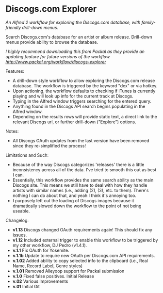 Discogs.com Explorer
=============

*An Alfred 2 workflow for exploring the Discogs.com database, with family-friendly drill-down menus.*

Search Discogs.com's database for an artist or album release. Drill-down menus provide ability to browse the database.

*I highly recommend downloading this from Packal as they provide an updating feature for future versions of the workflow.
http://www.packal.org/workflow/discogs-explorer*

Features:
- A drill-down style workflow to allow exploring the Discogs.com release database. The workflow is triggered by the keyword "dex" or via hotkey.
- Upon actioning, the workflow defaults to checking if iTunes is currently playing and will look up info for the current track at Discogs.
- Typing in the Alfred window triggers searching for the entered query.
- Anything found in the Discogs API search begins populating in the Alfred window.
- Depending on the results rows will provide static text, a direct link to the relevant Discogs url, or further drill-down ("Explore") options.

Notes: 
- All Discogs OAuth updates from the last version have been removed since they re-simplified the process!

Limitations and Such:
- Because of the way Discogs categorizes 'releases' there is a little inconsistency across all of the data. I've tried to smooth this out as best I can.
- Essentially, this workflow provides the same search ability as the main Discogs site. This means we still have to deal with how they handle artists with similar names (i.e., adding (2), (3), etc. to them). There's nothing I can do about that, and yeah I think it's annoying too.
- I purposely left out the loading of Discogs images because it dramatically slowed down the workflow to the point of not being useable.

Changelog:
- **v1.13** Discogs changed OAuth requirements again! This should fix any issues.
- **v1.12** Included external trigger to enable this workflow to be triggered by my other workflow, DJ Pedro (v1.4.1).
- **v.1.1** Fix OAuth for Yosemite.
- **v.1.1b** Update to require new OAuth per Discogs.com API requirements.
- **v.1.02** Added ability to copy selected info to the clipboard (i.e., Real Name, Record Label, Genre styles)
- **v.1.01** Removed Alleyoop support for Packal submission
- **v.1.0** Fixed false positives. Initial Release
- **v.02** Various Improvements
- **v.01** Initial Git